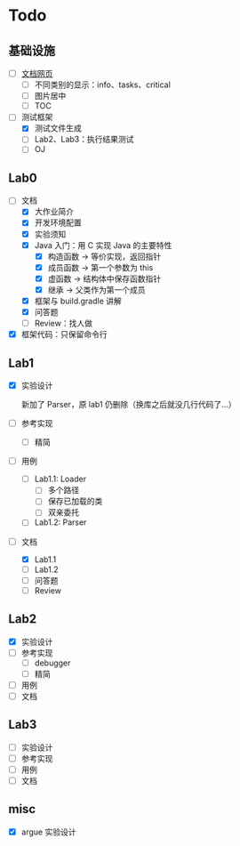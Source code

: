 # Todo

## 基础设施

- [ ] [文档网页](https://amnore.github.io/VJVM)
  - [ ] 不同类别的显示：info、tasks、critical
  - [ ] 图片居中
  - [ ] TOC
- [ ] 测试框架
  - [x] 测试文件生成
  - [ ] Lab2、Lab3：执行结果测试
  - [ ] OJ

## Lab0

- [ ] 文档
  - [x] 大作业简介
  - [x] 开发环境配置
  - [x] 实验须知
  - [x] Java 入门：用 C 实现 Java 的主要特性
    - [x] 构造函数 -> 等价实现，返回指针
    - [x] 成员函数 -> 第一个参数为 this
    - [x] 虚函数 -> 结构体中保存函数指针
    - [x] 继承 -> 父类作为第一个成员
  - [x] 框架与 build.gradle 讲解
  - [x] 问答题
  - [ ] Review：找人做
- [x] 框架代码：只保留命令行

## Lab1

- [x] 实验设计

  新加了 Parser，原 lab1 仍删除（换库之后就没几行代码了...）

- [ ] 参考实现
  - [ ] 精简
- [ ] 用例
  - [ ] Lab1.1: Loader
    - [ ] 多个路径
    - [ ] 保存已加载的类
    - [ ] 双亲委托
  - [ ] Lab1.2: Parser
- [ ] 文档
  - [x] Lab1.1
  - [ ] Lab1.2
  - [ ] 问答题
  - [ ] Review

## Lab2

- [x] 实验设计
- [ ] 参考实现
  - [ ] debugger
  - [ ] 精简
- [ ] 用例
- [ ] 文档

## Lab3

- [ ] 实验设计
- [ ] 参考实现
- [ ] 用例
- [ ] 文档

## misc

- [x] argue 实验设计
